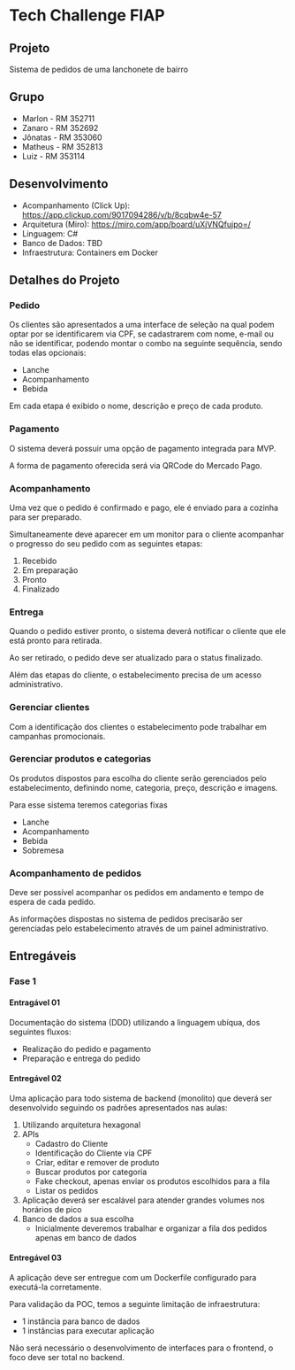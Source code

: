 # Tech Challenge FIAP

## Projeto
Sistema de pedidos de uma lanchonete de bairro

## Grupo
  - Marlon - RM 352711
  - Zanaro - RM 352692
  - Jônatas - RM 353060
  - Matheus - RM 352813
  - Luiz - RM 353114

## Desenvolvimento
  - Acompanhamento (Click Up): https://app.clickup.com/9017094286/v/b/8cqbw4e-57
  - Arquitetura (Miro): https://miro.com/app/board/uXjVNQfujpo=/
  - Linguagem: C#
  - Banco de Dados: TBD
  - Infraestrutura: Containers em Docker

## Detalhes do Projeto

### Pedido
Os clientes são apresentados a uma interface de seleção na qual podem optar por se identificarem via CPF, se cadastrarem com nome, e-mail ou não se identificar, podendo montar o combo na seguinte sequência, sendo todas elas opcionais: 
  - Lanche
  - Acompanhamento
  - Bebida 

Em cada etapa é exibido o nome, descrição e preço de cada produto.

### Pagamento
O sistema deverá possuir uma opção de pagamento integrada para MVP.

A forma de pagamento oferecida será via QRCode do Mercado Pago.

### Acompanhamento
Uma vez que o pedido é confirmado e pago, ele é enviado para a cozinha para ser preparado.

Simultaneamente deve aparecer em um monitor para o cliente acompanhar o progresso do seu pedido com as seguintes etapas:
  1. Recebido
  2. Em preparação
  3. Pronto
  4. Finalizado

### Entrega
Quando o pedido estiver pronto, o sistema deverá notificar o cliente que ele está pronto para retirada. 

Ao ser retirado, o pedido deve ser atualizado para o status finalizado.

Além das etapas do cliente, o estabelecimento precisa de um acesso administrativo.

### Gerenciar clientes
Com a identificação dos clientes o estabelecimento pode trabalhar em campanhas promocionais.

### Gerenciar produtos e categorias
Os produtos dispostos para escolha do cliente serão gerenciados pelo estabelecimento, definindo nome, categoria, preço, descrição e imagens.

Para esse sistema teremos categorias fixas
  - Lanche
  - Acompanhamento
  - Bebida
  - Sobremesa

### Acompanhamento de pedidos
Deve ser possível acompanhar os pedidos em andamento e tempo de espera de cada pedido.

As informações dispostas no sistema de pedidos precisarão ser gerenciadas pelo estabelecimento através de um painel administrativo.


## Entregáveis
### Fase 1

#### Entragável 01
Documentação do sistema (DDD) utilizando a linguagem ubíqua, dos seguintes fluxos: 
  - Realização do pedido e pagamento
  - Preparação e entrega do pedido

#### Entregável 02
Uma aplicação para todo sistema de backend (monolito) que deverá ser desenvolvido seguindo os padrões apresentados nas aulas: 
  1. Utilizando arquitetura hexagonal 
  2. APIs
     - Cadastro do Cliente
     - Identificação do Cliente via CPF
     - Criar, editar e remover de produto
     - Buscar produtos por categoria
     - Fake checkout, apenas enviar os produtos escolhidos para a fila
     - Listar os pedidos
  3. Aplicação deverá ser escalável para atender grandes volumes nos horários de pico
  4. Banco de dados a sua escolha
     - Inicialmente deveremos trabalhar e organizar a fila dos pedidos apenas em banco de dados

#### Entregável 03
A aplicação deve ser entregue com um Dockerfile configurado para executá-la corretamente.

Para validação da POC, temos a seguinte limitação de infraestrutura: 

- 1 instância para banco de dados
- 1 instâncias para executar aplicação
  
Não será necessário o desenvolvimento de interfaces para o frontend, o foco deve ser total no backend.
